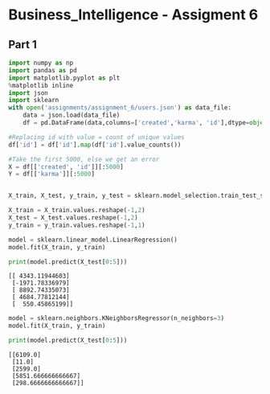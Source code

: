 # Business_Intelligence - Assigment 6

## Part 1



```python
import numpy as np
import pandas as pd
import matplotlib.pyplot as plt
%matplotlib inline
import json
import sklearn
with open('assignments/assignment_6/users.json') as data_file:    
    data = json.load(data_file)
    df = pd.DataFrame(data,columns=['created','karma', 'id'],dtype=object)

#Replacing id with value = count of unique values
df['id'] = df['id'].map(df['id'].value_counts())

#Take the first 5000, else we get an error
X = df[['created', 'id']][:5000]
Y = df[['karma']][:5000]


X_train, X_test, y_train, y_test = sklearn.model_selection.train_test_split(X, Y, test_size=0.20)

X_train = X_train.values.reshape(-1,2)
X_test = X_test.values.reshape(-1,2)
y_train = y_train.values.reshape(-1,1)

```


```python
model = sklearn.linear_model.LinearRegression()
model.fit(X_train, y_train)

print(model.predict(X_test[0:5]))
```

    [[ 4343.11944603]
     [-1971.78336979]
     [ 8892.74335073]
     [ 4684.77812144]
     [  550.45865199]]



```python
model = sklearn.neighbors.KNeighborsRegressor(n_neighbors=3)
model.fit(X_train, y_train)

print(model.predict(X_test[0:5]))
```

    [[6109.0]
     [11.0]
     [2599.0]
     [5851.666666666667]
     [298.6666666666667]]



```


